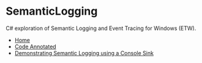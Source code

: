# SemanticLogging
C# exploration of Semantic Logging and Event Tracing for Windows (ETW).

* [Home](https://github.com/pencilAndEraser/SemanticLogging/wiki)
* [Code Annotated](https://github.com/pencilAndEraser/SemanticLogging/wiki/Code-Annotated)
* [Demonstrating Semantic Logging using a Console Sink](https://github.com/pencilAndEraser/SemanticLogging/wiki/Demonstrating-Semantic-Logging-using-a-Console-Sink)
